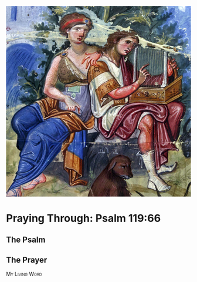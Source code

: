 <img class="intro-right" src="art-paris-psalter.jpg">

<style>
  li {list-style-type: none;}
  p + ul {
    margin-top: -18px;
}
</style>

# Praying Through: Psalm 119:66

## The Psalm

## The Prayer

<div style="font-variant: small-caps;">
My Living Word
</div>
